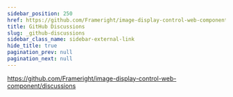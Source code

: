```yaml
---
sidebar_position: 250
href: https://github.com/Frameright/image-display-control-web-component/discussions
title: GitHub Discussions
slug: _github-discussions
sidebar_class_name: sidebar-external-link
hide_title: true
pagination_prev: null
pagination_next: null
---
```


<!--
NOTES:
* This is a dummy document that will be replaced by an external link in the
  sidebar. See `/docusaurus.config.js`.
* We prevent the previous real document from providing a `Next` link to this
  dummy page by setting `pagination_next: null` in its front matter.
-->

https://github.com/Frameright/image-display-control-web-component/discussions
